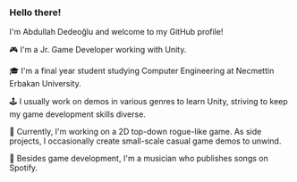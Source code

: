 ### Hello there!

I'm Abdullah Dedeoğlu and welcome to my GitHub profile!

🎮 I'm a Jr. Game Developer working with Unity.

🎓 I'm a final year student studying Computer Engineering at Necmettin Erbakan University.

🕹️ I usually work on demos in various genres to learn Unity, striving to keep my game development skills diverse.

🚀 Currently, I'm working on a 2D top-down rogue-like game. As side projects, I occasionally create small-scale casual game demos to unwind.

🎵 Besides game development, I'm a musician who publishes songs on Spotify.

